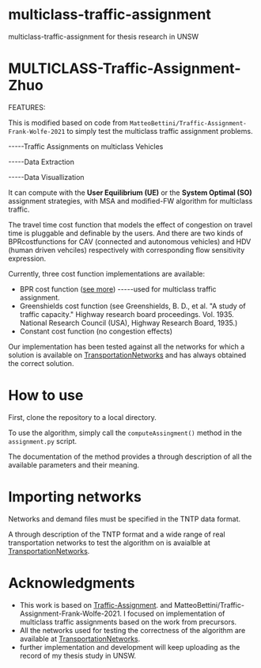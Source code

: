 # multiclass-traffic-assignment
multiclass-traffic-assignment for thesis research in UNSW
# MULTICLASS-Traffic-Assignment-Zhuo
FEATURES:

This is modified based on code from `MatteoBettini/Traffic-Assignment-Frank-Wolfe-2021` to simply test the multiclass traffic assignment problems.

-----Traffic Assignments on multiclass Vehicles

-----Data Extraction

-----Data Visuallization

It can compute with the **User Equilibrium (UE)** or the **System Optimal (SO)** assignment strategies, with MSA and modified-FW algorithm for multiclass traffic.

The travel time cost function that models the effect of congestion on travel time is pluggable and definable by the users. And there are two kinds of BPRcostfunctions for CAV (connected and autonomous vehicles) and HDV (human driven vehciles) respectively with corresponding flow sensitivity expression.

Currently, three cost function implementations are available:
* BPR cost function ([see more](https://rdrr.io/rforge/travelr/man/bpr.function.html)) -----used for multiclass traffic assignment.
* Greenshields cost function (see Greenshields, B. D., et al. "A study of traffic capacity." Highway research board proceedings. Vol. 1935. National Research Council (USA), Highway Research Board, 1935.)
* Constant cost function (no congestion effects)

Our implementation has been tested against all the networks for which a solution is available on [TransportationNetworks](https://github.com/bstabler/TransportationNetworks) and has always obtained the correct solution.

# How to use

First, clone the repository to a local directory.

To use the algorithm, simply call the `computeAssingment()` method in the `assignment.py` script.

The documentation of the method provides a through description of all the available parameters and their meaning.

# Importing networks
 Networks and demand files must be specified in the TNTP data format.
 
 A through description of the TNTP format and a wide range of real transportation networks to test the algorithm on is avaialble at [TransportationNetworks](https://github.com/bstabler/TransportationNetworks).

 
 # Acknowledgments
 
* This work is based on [Traffic-Assignment](https://github.com/prameshk/Traffic-Assignment). and MatteoBettini/Traffic-Assignment-Frank-Wolfe-2021.  I focused on implementation of multiclass traffic assignments based on the work from precursors.
* All the networks used for testing the correctness of the algorithm are available at [TransportationNetworks](https://github.com/bstabler/TransportationNetworks).
* further implementation and development will keep uploading as the record of my thesis study in UNSW.
